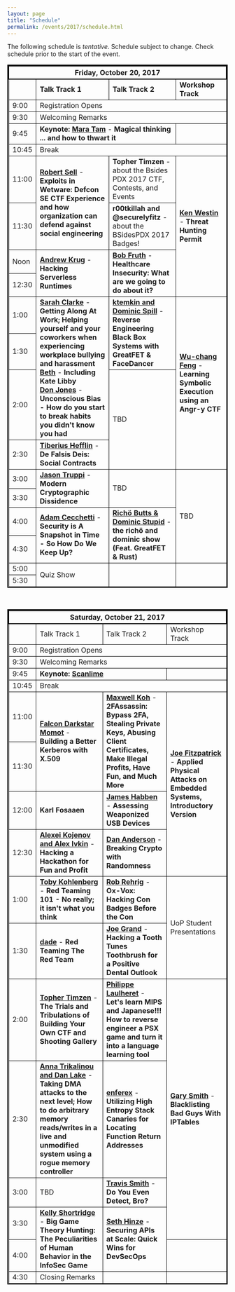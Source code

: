 ```yaml
---
layout: page
title: "Schedule"
permalink: /events/2017/schedule.html
---
```



<style>
table{
    border-collapse: collapse;
    border-spacing: 0;
    border:2px solid #000000;
}

th{
    border:2px solid #000000;
}

td{
    border:1px solid #000000;
}
</style>



The following schedule is *tentative*. Schedule subject to change. Check schedule prior to the start of the event.


<TABLE border="1">
<TH COLSPAN="4">Friday, October 20, 2017</TH>

<TR>
  <TD></TD>
  <TD><b>Talk Track 1</b></TD>
  <TD><b>Talk Track 2</b></TD>
  <TD><b>Workshop Track</b></TD>
</TR>

<TR>
  <TD>9:00</TD>
  <TD COLSPAN="3">Registration Opens</TD>
</TR>

<TR>
  <TD>9:30</TD>
  <TD COLSPAN="3">Welcoming Remarks</TD>
</TR>

<TR>
  <TD MARKDOWN="span">9:45</TD>
  <TD COLSPAN="2" MARKDOWN="span"><b>Keynote: <a href="https://bsidespdx.org/events/2017/speakers.html#MaraTam">Mara Tam</a></b> - <b>Magical thinking ... and how to thwart it</b></TD>
  <TD MARKDOWN="span">&nbsp;</TD>
</TR>

<TR>
  <TD MARKDOWN="span">10:45</TD>
  <TD COLSPAN="3" MARKDOWN="span">Break</TD>
</TR>

<TR>
  <TD>11:00</TD>
  <TD ROWSPAN="2"><a href="https://bsidespdx.org/events/2017/speakers.html#RobertSell"><b>Robert Sell</b></a> - <b>Exploits in Wetware: Defcon SE CTF Experience and how organization can defend against social engineering</b></TD>
  <TD><b>Topher Timzen</b> - about the Bsides PDX 2017 CTF, Contests, and Events</TD>
  <TD ROWSPAN="4"><a href="https://bsidespdx.org/events/2017/workshops.html#KenWestin"><b>Ken Westin</b></a> - <b>Threat Hunting Permit</b></TD>
</TR>

<TR>
  <TD>11:30</TD>
  <TD><b>r00tkillah and @securelyfitz</b> - about the BSidesPDX 2017 Badges!</TD>
</TR>

<TR>
  <TD>Noon</TD>
  <TD ROWSPAN="2"><a href="https://bsidespdx.org/events/2017/speakers.html#AndrewKrug"><b>Andrew Krug</b></a> - <b>Hacking Serverless Runtimes</b></TD>
  <TD ROWSPAN="2"><a href="https://bsidespdx.org/events/2017/speakers.html#BobFruth"><b>Bob Fruth</b></a> - <b>Healthcare Insecurity: What are we going to do about it?</b></TD>
</TR>

<TR>
  <TD>12:30</TD>
</TR>

<TR>
  <TD>1:00</TD>
  <TD ROWSPAN="3"><a href="https://bsidespdx.org/events/2017/speakers.html#SarahClarke"><b>Sarah Clarke</b></a> - <b>Getting Along At Work;  Helping yourself and your coworkers when experiencing workplace bullying and harassment</b><BR><a href="https://bsidespdx.org/events/2017/speakers.html#Beth"><b>Beth</b></a> - <b>Including Kate Libby</b><BR><a href="https://bsidespdx.org/events/2017/speakers.html#DonJones"><b>Don Jones</b></a> - <b>Unconscious Bias - How do you start to break habits you didn't know you had</b></TD>
  <TD ROWSPAN="2"><a href="https://bsidespdx.org/events/2017/speakers.html#ktemkinDominicSpill"><b>ktemkin and Dominic Spill</b></a> - <b>Reverse Engineering Black Box Systems with GreatFET & FaceDancer</b></TD>
  <TD ROWSPAN="4"><a href="https://bsidespdx.org/events/2017/workshops.html#Wu-changFeng"><b>Wu-chang Feng</b></a> - <b>Learning Symbolic Execution using an Angr-y CTF</b></TD>
</TR>

<TR>
  <TD>1:30</TD>
</TR>

<TR>
  <TD>2:00</TD>
  <TD ROWSPAN="2">TBD</TD>
</TR>

<TR>
  <TD>2:30</TD>
  <TD><a href="https://bsidespdx.org/events/2017/speakers.html#TiberiusHefflin"><b>Tiberius Hefflin</b></a> - <b>De Falsis Deis: Social Contracts</b></TD>
</TR>

<TR>
  <TD>3:00</TD>
  <TD ROWSPAN="2"><a href="https://bsidespdx.org/events/2017/speakers.html#JasonTruppi"><b>Jason Truppi</b></a> - <b>Modern Cryptographic Dissidence</b></TD>
  <TD ROWSPAN="2">TBD</TD>
  <TD ROWSPAN="4">TBD</TD>
</TR>

<TR>
  <TD>3:30</TD>
</TR>

<TR>
  <TD>4:00</TD>
  <TD ROWSPAN="2"><a href="https://bsidespdx.org/events/2017/speakers.html#AdamCecchetti"><b>Adam Cecchetti</b></a> - <b>Security is A Snapshot in Time - So How Do We Keep Up?</b></TD>
  <TD ROWSPAN="2"><a href="https://bsidespdx.org/events/2017/speakers.html#RichoDominic"><b>Richö Butts & Dominic Stupid</b></a> - <b>the richö and dominic show (Feat. GreatFET & Rust)</b></TD>
</TR>

<TR>
  <TD>4:30</TD>
</TR>

<TR>
  <TD>5:00</TD>
  <TD ROWSPAN="2">Quiz Show</TD>
  <TD ROWSPAN="2">&nbsp;</TD>
  <TD ROWSPAN="2">&nbsp;</TD>
</TR>

<TR>
  <TD>5:30</TD>
</TR>

</TABLE>

&nbsp;

<TABLE border="1">

<TH COLSPAN="4">Saturday, October 21, 2017</TH>

<TR>
  <TD></TD>
  <TD>Talk Track 1</TD>
  <TD>Talk Track 2</TD>
  <TD>Workshop Track</TD>
</TR>

<TR>
  <TD>9:00</TD>
  <TD COLSPAN="3">Registration Opens</TD>
</TR>

<TR>
  <TD>9:30</TD>
  <TD COLSPAN="3">Welcoming Remarks</TD>
</TR>

<TR>
  <TD MARKDOWN="span">9:45</TD>
  <TD COLSPAN="2" MARKDOWN="span"><b>Keynote: <a href="https://bsidespdx.org/events/2017/speakers.html#Micah%20Scott">Scanlime</a></b></TD>
  <TD MARKDOWN="span">&nbsp;</TD>
</TR>

<TR>
  <TD MARKDOWN="span">10:45</TD>
  <TD COLSPAN="3" MARKDOWN="span">Break</TD>
</TR>

<TR>
  <TD>11:00</TD>
  <TD ROWSPAN="2"><a href="https://bsidespdx.org/events/2017/speakers.html#FalconDarkstarMomot"><b>Falcon Darkstar Momot</b></a> - <b>Building a Better Kerberos with X.509</b></TD>
  <TD ROWSPAN="2"><a href="https://bsidespdx.org/events/2017/speakers.html#MaxwellKoh"><b>Maxwell Koh</b></a> - <b>2FAssassin: Bypass 2FA, Stealing Private Keys, Abusing Client Certificates, Make Illegal Profits, Have Fun, and Much More</b></TD>
  <TD ROWSPAN="4"><a href="https://bsidespdx.org/events/2017/workshops.html#JoeFitzpatrick"><b>Joe Fitzpatrick</b></a> - <b>Applied Physical Attacks on Embedded Systems, Introductory Version</b></TD>
</TR>

<TR>
  <TD>11:30</TD>
</TR>

<TR>
  <TD>12:00</TD>
  <TD><b>Karl Fosaaen</b></TD>
  <TD><a href="https://bsidespdx.org/events/2017/speakers.html#JamesHabben"><b>James Habben</b></a> - <b>Assessing Weaponized USB Devices</b></TD>
</TR>

<TR>
  <TD>12:30</TD>
  <TD><a href="https://bsidespdx.org/events/2017/speakers.html#AlexeiKojenovAlexIvkin"><b>Alexei Kojenov and Alex Ivkin</b></a> - <b>Hacking a Hackathon for Fun and Profit</b></TD>
  <TD><a href="https://bsidespdx.org/events/2017/speakers.html#DanAnderson"><b>Dan Anderson</b></a> - <b>Breaking Crypto with Randomness</b></TD>
</TR>

<TR>
  <TD>1:00</TD>
  <TD><a href="https://bsidespdx.org/events/2017/speakers.html#TobyKohlenberg"><b>Toby Kohlenberg</b></a> - <b>Red Teaming 101 - No really; it isn't what you think</b></TD>
  <TD><a href="https://bsidespdx.org/events/2017/speakers.html#RobRehrig"><b>Rob Rehrig</b></a> - <b>Ox-Vox: Hacking Con Badges Before the Con</b></TD>
  <TD ROWSPAN="2">UoP Student Presentations</TD>
</TR>

<TR>
  <TD>1:30</TD>
  <TD><a href="https://bsidespdx.org/events/2017/speakers.html#dade"><b>dade</b></a> - <b>Red Teaming The Red Team</b></TD>
  <TD><a href="https://bsidespdx.org/events/2017/speakers.html#JoeGrand"><b>Joe Grand</b></a> - <b>Hacking a Tooth Tunes Toothbrush for a Positive Dental Outlook</b></TD>
</TR>

<TR>
  <TD>2:00</TD>
  <TD><a href="https://bsidespdx.org/events/2017/speakers.html#TopherTimzen"><b>Topher Timzen</b></a> - <b>The Trials and Tribulations of Building Your Own CTF and Shooting Gallery</b></TD>
  <TD><a href="https://bsidespdx.org/events/2017/speakers.html#PhilippeLaulheret"><b>Philippe Laulheret</b></a> - <b>Let's learn MIPS and Japanese!!! How to reverse engineer a PSX game and turn it into a language learning tool</b></TD>
  <TD ROWSPAN="4"><a href="https://bsidespdx.org/events/2017/workshops.html#GarySmith"><b>Gary Smith</b></a> - <b>Blacklisting Bad Guys With IPTables</b></TD>
</TR>

<TR>
  <TD>2:30</TD>
  <TD><a href="https://bsidespdx.org/events/2017/speakers.html#AnnaTrikalinou"><b>Anna Trikalinou and Dan Lake</b></a> - <b>Taking DMA attacks to the next level; How to do arbitrary memory reads/writes in a live and unmodified system using a rogue memory controller</b></TD>
  <TD><a href="https://bsidespdx.org/events/2017/speakers.html#enferex"><b>enferex</b></a> - <b>Utilizing High Entropy Stack Canaries for Locating Function Return Addresses</b></TD>
</TR>

<TR>
  <TD>3:00</TD>
  <TD>TBD</TD>
  <TD><a href="https://bsidespdx.org/events/2017/speakers.html#TravisSmith"><b>Travis Smith</b></a> - <b>Do You Even Detect, Bro?</b></TD>
</TR>

<TR>
  <TD>3:30</TD>
  <TD ROWSPAN="2"><a href="https://bsidespdx.org/events/2017/speakers.html#KellyShortridge"><b>Kelly Shortridge</b></a> - <b>Big Game Theory Hunting: The Peculiarities of Human Behavior in the InfoSec Game</b></TD>
  <TD ROWSPAN="2"><a href="https://bsidespdx.org/events/2017/speakers.html#SethHinze"><b>Seth Hinze</b></a> - <b>Securing APIs at Scale: Quick Wins for DevSecOps</b></TD>
</TR>

<TR>
  <TD>4:00</TD>
  <TD>&nbsp;</TD>
</TR>

<TR>
  <TD>4:30</TD>
  <TD>Closing Remarks</TD>
  <TD>&nbsp;</TD>
  <TD>&nbsp;</TD>
</TR>

</TABLE>
